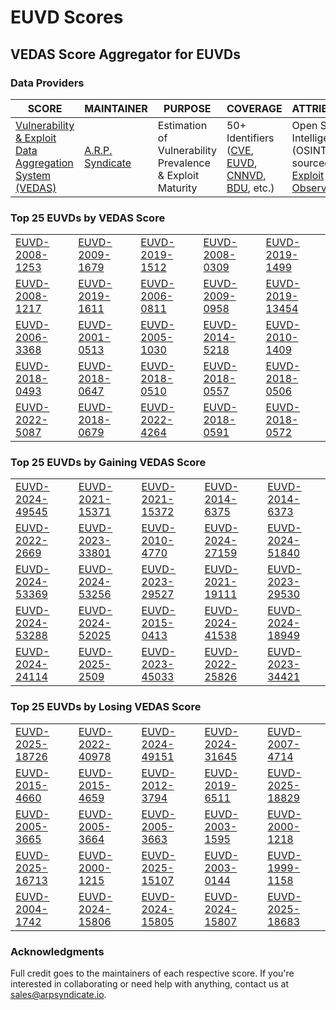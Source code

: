 
# EUVD Scores
## VEDAS Score Aggregator for EUVDs 

### Data Providers
| SCORE | MAINTAINER | PURPOSE | COVERAGE | ATTRIBUTION | FREQUENCY |
| ----- | ---------- | ------- | -------- | ----------- | --------- |
| [Vulnerability & Exploit Data Aggregation System (VEDAS)](https://vedas.arpsyndicate.io) | [A.R.P. Syndicate](https://www.arpsyndicate.io) | Estimation of Vulnerability Prevalence & Exploit Maturity | 50+ Identifiers ([CVE](https://github.com/ARPSyndicate/cve-scores), [EUVD](https://github.com/ARPSyndicate/euvd-scores), [CNNVD](https://github.com/ARPSyndicate/cnnvd-scores), [BDU](https://github.com/ARPSyndicate/bdu-scores), etc.) | Open Source Intelligence (OSINT) sourced from [Exploit Observer](https://www.exploit.observer) | 6-8 Hours |




<h3>Top 25 EUVDs by VEDAS Score</h3>

<table>
  <tr>
    <td><a href='https://vedas.arpsyndicate.io/?vuln=EUVD-2008-1253'>EUVD-2008-1253</a></td>
    <td><a href='https://vedas.arpsyndicate.io/?vuln=EUVD-2009-1679'>EUVD-2009-1679</a></td>
    <td><a href='https://vedas.arpsyndicate.io/?vuln=EUVD-2019-1512'>EUVD-2019-1512</a></td>
    <td><a href='https://vedas.arpsyndicate.io/?vuln=EUVD-2008-0309'>EUVD-2008-0309</a></td>
    <td><a href='https://vedas.arpsyndicate.io/?vuln=EUVD-2019-1499'>EUVD-2019-1499</a></td>
  </tr>
  <tr>
    <td><a href='https://vedas.arpsyndicate.io/?vuln=EUVD-2008-1217'>EUVD-2008-1217</a></td>
    <td><a href='https://vedas.arpsyndicate.io/?vuln=EUVD-2019-1611'>EUVD-2019-1611</a></td>
    <td><a href='https://vedas.arpsyndicate.io/?vuln=EUVD-2006-0811'>EUVD-2006-0811</a></td>
    <td><a href='https://vedas.arpsyndicate.io/?vuln=EUVD-2009-0958'>EUVD-2009-0958</a></td>
    <td><a href='https://vedas.arpsyndicate.io/?vuln=EUVD-2019-13454'>EUVD-2019-13454</a></td>
  </tr>
  <tr>
    <td><a href='https://vedas.arpsyndicate.io/?vuln=EUVD-2006-3368'>EUVD-2006-3368</a></td>
    <td><a href='https://vedas.arpsyndicate.io/?vuln=EUVD-2001-0513'>EUVD-2001-0513</a></td>
    <td><a href='https://vedas.arpsyndicate.io/?vuln=EUVD-2005-1030'>EUVD-2005-1030</a></td>
    <td><a href='https://vedas.arpsyndicate.io/?vuln=EUVD-2014-5218'>EUVD-2014-5218</a></td>
    <td><a href='https://vedas.arpsyndicate.io/?vuln=EUVD-2010-1409'>EUVD-2010-1409</a></td>
  </tr>
  <tr>
    <td><a href='https://vedas.arpsyndicate.io/?vuln=EUVD-2018-0493'>EUVD-2018-0493</a></td>
    <td><a href='https://vedas.arpsyndicate.io/?vuln=EUVD-2018-0647'>EUVD-2018-0647</a></td>
    <td><a href='https://vedas.arpsyndicate.io/?vuln=EUVD-2018-0510'>EUVD-2018-0510</a></td>
    <td><a href='https://vedas.arpsyndicate.io/?vuln=EUVD-2018-0557'>EUVD-2018-0557</a></td>
    <td><a href='https://vedas.arpsyndicate.io/?vuln=EUVD-2018-0506'>EUVD-2018-0506</a></td>
  </tr>
  <tr>
    <td><a href='https://vedas.arpsyndicate.io/?vuln=EUVD-2022-5087'>EUVD-2022-5087</a></td>
    <td><a href='https://vedas.arpsyndicate.io/?vuln=EUVD-2018-0679'>EUVD-2018-0679</a></td>
    <td><a href='https://vedas.arpsyndicate.io/?vuln=EUVD-2022-4264'>EUVD-2022-4264</a></td>
    <td><a href='https://vedas.arpsyndicate.io/?vuln=EUVD-2018-0591'>EUVD-2018-0591</a></td>
    <td><a href='https://vedas.arpsyndicate.io/?vuln=EUVD-2018-0572'>EUVD-2018-0572</a></td>
  </tr>
</table>


<h3>Top 25 EUVDs by Gaining VEDAS Score</h3>

<table>
  <tr>
    <td><a href='https://vedas.arpsyndicate.io/?vuln=EUVD-2024-49545'>EUVD-2024-49545</a></td>
    <td><a href='https://vedas.arpsyndicate.io/?vuln=EUVD-2021-15371'>EUVD-2021-15371</a></td>
    <td><a href='https://vedas.arpsyndicate.io/?vuln=EUVD-2021-15372'>EUVD-2021-15372</a></td>
    <td><a href='https://vedas.arpsyndicate.io/?vuln=EUVD-2014-6375'>EUVD-2014-6375</a></td>
    <td><a href='https://vedas.arpsyndicate.io/?vuln=EUVD-2014-6373'>EUVD-2014-6373</a></td>
  </tr>
  <tr>
    <td><a href='https://vedas.arpsyndicate.io/?vuln=EUVD-2022-2669'>EUVD-2022-2669</a></td>
    <td><a href='https://vedas.arpsyndicate.io/?vuln=EUVD-2023-33801'>EUVD-2023-33801</a></td>
    <td><a href='https://vedas.arpsyndicate.io/?vuln=EUVD-2010-4770'>EUVD-2010-4770</a></td>
    <td><a href='https://vedas.arpsyndicate.io/?vuln=EUVD-2024-27159'>EUVD-2024-27159</a></td>
    <td><a href='https://vedas.arpsyndicate.io/?vuln=EUVD-2024-51840'>EUVD-2024-51840</a></td>
  </tr>
  <tr>
    <td><a href='https://vedas.arpsyndicate.io/?vuln=EUVD-2024-53369'>EUVD-2024-53369</a></td>
    <td><a href='https://vedas.arpsyndicate.io/?vuln=EUVD-2024-53256'>EUVD-2024-53256</a></td>
    <td><a href='https://vedas.arpsyndicate.io/?vuln=EUVD-2023-29527'>EUVD-2023-29527</a></td>
    <td><a href='https://vedas.arpsyndicate.io/?vuln=EUVD-2021-19111'>EUVD-2021-19111</a></td>
    <td><a href='https://vedas.arpsyndicate.io/?vuln=EUVD-2023-29530'>EUVD-2023-29530</a></td>
  </tr>
  <tr>
    <td><a href='https://vedas.arpsyndicate.io/?vuln=EUVD-2024-53288'>EUVD-2024-53288</a></td>
    <td><a href='https://vedas.arpsyndicate.io/?vuln=EUVD-2024-52025'>EUVD-2024-52025</a></td>
    <td><a href='https://vedas.arpsyndicate.io/?vuln=EUVD-2015-0413'>EUVD-2015-0413</a></td>
    <td><a href='https://vedas.arpsyndicate.io/?vuln=EUVD-2024-41538'>EUVD-2024-41538</a></td>
    <td><a href='https://vedas.arpsyndicate.io/?vuln=EUVD-2024-18949'>EUVD-2024-18949</a></td>
  </tr>
  <tr>
    <td><a href='https://vedas.arpsyndicate.io/?vuln=EUVD-2024-24114'>EUVD-2024-24114</a></td>
    <td><a href='https://vedas.arpsyndicate.io/?vuln=EUVD-2025-2509'>EUVD-2025-2509</a></td>
    <td><a href='https://vedas.arpsyndicate.io/?vuln=EUVD-2023-45033'>EUVD-2023-45033</a></td>
    <td><a href='https://vedas.arpsyndicate.io/?vuln=EUVD-2022-25826'>EUVD-2022-25826</a></td>
    <td><a href='https://vedas.arpsyndicate.io/?vuln=EUVD-2023-34421'>EUVD-2023-34421</a></td>
  </tr>
</table>


<h3>Top 25 EUVDs by Losing VEDAS Score</h3>

<table>
  <tr>
    <td><a href='https://vedas.arpsyndicate.io/?vuln=EUVD-2025-18726'>EUVD-2025-18726</a></td>
    <td><a href='https://vedas.arpsyndicate.io/?vuln=EUVD-2022-40978'>EUVD-2022-40978</a></td>
    <td><a href='https://vedas.arpsyndicate.io/?vuln=EUVD-2024-49151'>EUVD-2024-49151</a></td>
    <td><a href='https://vedas.arpsyndicate.io/?vuln=EUVD-2024-31645'>EUVD-2024-31645</a></td>
    <td><a href='https://vedas.arpsyndicate.io/?vuln=EUVD-2007-4714'>EUVD-2007-4714</a></td>
  </tr>
  <tr>
    <td><a href='https://vedas.arpsyndicate.io/?vuln=EUVD-2015-4660'>EUVD-2015-4660</a></td>
    <td><a href='https://vedas.arpsyndicate.io/?vuln=EUVD-2015-4659'>EUVD-2015-4659</a></td>
    <td><a href='https://vedas.arpsyndicate.io/?vuln=EUVD-2012-3794'>EUVD-2012-3794</a></td>
    <td><a href='https://vedas.arpsyndicate.io/?vuln=EUVD-2019-6511'>EUVD-2019-6511</a></td>
    <td><a href='https://vedas.arpsyndicate.io/?vuln=EUVD-2025-18829'>EUVD-2025-18829</a></td>
  </tr>
  <tr>
    <td><a href='https://vedas.arpsyndicate.io/?vuln=EUVD-2005-3665'>EUVD-2005-3665</a></td>
    <td><a href='https://vedas.arpsyndicate.io/?vuln=EUVD-2005-3664'>EUVD-2005-3664</a></td>
    <td><a href='https://vedas.arpsyndicate.io/?vuln=EUVD-2005-3663'>EUVD-2005-3663</a></td>
    <td><a href='https://vedas.arpsyndicate.io/?vuln=EUVD-2003-1595'>EUVD-2003-1595</a></td>
    <td><a href='https://vedas.arpsyndicate.io/?vuln=EUVD-2000-1218'>EUVD-2000-1218</a></td>
  </tr>
  <tr>
    <td><a href='https://vedas.arpsyndicate.io/?vuln=EUVD-2025-16713'>EUVD-2025-16713</a></td>
    <td><a href='https://vedas.arpsyndicate.io/?vuln=EUVD-2000-1215'>EUVD-2000-1215</a></td>
    <td><a href='https://vedas.arpsyndicate.io/?vuln=EUVD-2025-15107'>EUVD-2025-15107</a></td>
    <td><a href='https://vedas.arpsyndicate.io/?vuln=EUVD-2003-0144'>EUVD-2003-0144</a></td>
    <td><a href='https://vedas.arpsyndicate.io/?vuln=EUVD-1999-1158'>EUVD-1999-1158</a></td>
  </tr>
  <tr>
    <td><a href='https://vedas.arpsyndicate.io/?vuln=EUVD-2004-1742'>EUVD-2004-1742</a></td>
    <td><a href='https://vedas.arpsyndicate.io/?vuln=EUVD-2024-15806'>EUVD-2024-15806</a></td>
    <td><a href='https://vedas.arpsyndicate.io/?vuln=EUVD-2024-15805'>EUVD-2024-15805</a></td>
    <td><a href='https://vedas.arpsyndicate.io/?vuln=EUVD-2024-15807'>EUVD-2024-15807</a></td>
    <td><a href='https://vedas.arpsyndicate.io/?vuln=EUVD-2025-18683'>EUVD-2025-18683</a></td>
  </tr>
</table>



### Acknowledgments
Full credit goes to the maintainers of each respective score.
If you're interested in collaborating or need help with anything, contact us at [sales@arpsyndicate.io](mailto:sales@arpsyndicate.io).
